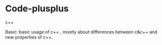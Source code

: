 # Code-plusplus
c++

Basic:
basic usage of c++ , mostly about differences between c&c++ and new properties of c++.
